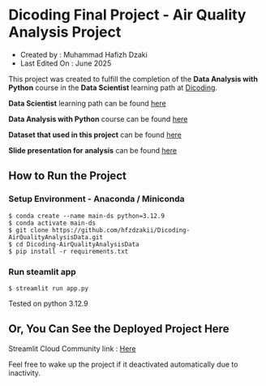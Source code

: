# Dicoding Final Project - Air Quality Analysis Project

- Created by : Muhammad Hafizh Dzaki
- Last Edited On : June 2025

This project was created to fulfill the completion of the **Data Analysis with Python** course in the **Data Scientist** learning path at [Dicoding](https://www.dicoding.com).

**Data Scientist** learning path can be found [here](https://www.dicoding.com/learningpaths/60)

**Data Analysis with Python** course can be found [here](https://www.dicoding.com/academies/555-belajar-analisis-data-dengan-python)

**Dataset that used in this project** can be found [here](https://archive.ics.uci.edu/dataset/501/beijing+multi+site+air+quality+data)

**Slide presentation for analysis** can be found [here](https://drive.google.com/file/d/1-8S-oPPBu5ms14cDCHfx7fqe1caP_Zfs/view?usp=sharing)

## How to Run the Project

### Setup Environment - Anaconda / Miniconda
```
$ conda create --name main-ds python=3.12.9
$ conda activate main-ds
$ git clone https://github.com/hfzdzakii/Dicoding-AirQualityAnalysisData.git
$ cd Dicoding-AirQualityAnalysisData
$ pip install -r requirements.txt
```

### Run steamlit app
```
$ streamlit run app.py
```

Tested on python 3.12.9

## Or, You Can See the Deployed Project Here

Streamlit Cloud Community link : [Here](https://dicoding-airqualityanalysisdata-3oxn5zf3t98nifcckqemod.streamlit.app)

Feel free to wake up the project if it deactivated automatically due to inactivity.